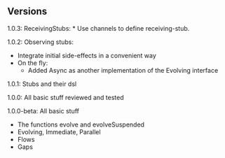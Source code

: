 ## Versions
1.0.3: ReceivingStubs: 
    * Use channels to define receiving-stub. 

1.0.2: Observing stubs:
   * Integrate initial side-effects in a convenient way
   * On the fly: 
       * Added Async as another implementation of the Evolving interface 

1.0.1: Stubs and their dsl

1.0.0: All basic stuff reviewed and tested

1.0.0-beta: All basic stuff
   * The functions evolve and evolveSuspended 
   * Evolving, Immediate, Parallel
   * Flows 
   * Gaps
